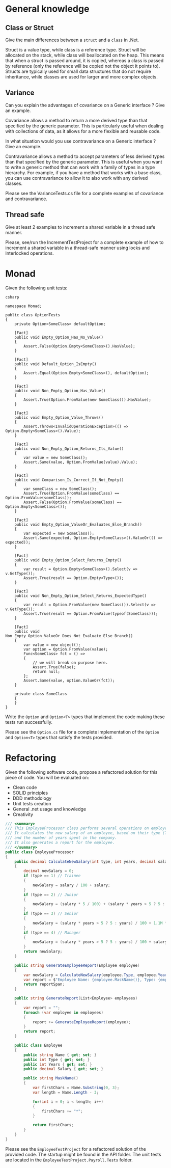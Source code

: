 # General knowledge

## Class or Struct
Give the main differences between a `struct` and a `class` in .Net.

Struct is a value type, while class is a reference type. Struct will be allocated on the stack, while class will beallocated on the heap.
This means that when a struct is passed around, it is copied, whereas a class is passed by reference (only the reference will be copied not the object it points to). 
Structs are typically used for small data structures that do not require inheritance, 
while classes are used for larger and more complex objects.

## Variance
Can you explain the advantages of covariance on a Generic interface ? Give an example.

Covariance allows a method to return a more derived type than that specified by the generic parameter. 
This is particularly useful when dealing with collections of data, 
as it allows for a more flexible and reusable code.

In what situation would you use contravariance on a Generic interface ? Give an example.

Contravariance allows a method to accept parameters of less derived types than that specified by the generic parameter. 
This is useful when you want to write a generic method that can work with a family of types in a type hierarchy. 
For example, if you have a method that works with a base class, you can use contravariance to allow it to also work with any derived classes.

Please see the VarianceTests.cs file for a complete examples of covariance and contravariance.

## Thread safe
Give at least 2 examples to increment a shared variable in a thread safe manner.

Please, see/run the IncrementTestProject for a complete example of how to increment a shared variable in a thread-safe manner using locks and Interlocked operations.

# Monad
Given the following unit tests:
```
csharp

namespace Monad;

public class OptionTests
{
    private Option<SomeClass> defaultOption;

    [Fact]
    public void Empty_Option_Has_No_Value()
    {
        Assert.False(Option.Empty<SomeClass>().HasValue);
    }

    [Fact]
    public void Default_Option_IsEmpty()
    {
        Assert.Equal(Option.Empty<SomeClass>(), defaultOption);
    }

    [Fact]
    public void Non_Empty_Option_Has_Value()
    {
        Assert.True(Option.FromValue(new SomeClass()).HasValue);
    }

    [Fact]
    public void Empty_Option_Value_Throws()
    {
        Assert.Throws<InvalidOperationException>(() => Option.Empty<SomeClass>().Value);
    }

    [Fact]
    public void Non_Empty_Option_Returns_Its_Value()
    {
        var value = new SomeClass();
        Assert.Same(value, Option.FromValue(value).Value);
    }

    [Fact]
    public void Comparison_Is_Correct_If_Not_Empty()
    {
        var someClass = new SomeClass();
        Assert.True(Option.FromValue(someClass) == Option.FromValue(someClass));
        Assert.False(Option.FromValue(someClass) == Option.Empty<SomeClass>());
    }

    [Fact]
    public void Empty_Option_ValueOr_Evaluates_Else_Branch()
    {
        var expected = new SomeClass();
        Assert.Same(expected, Option.Empty<SomeClass>().ValueOr(() => expected));
    }

    [Fact]
    public void Empty_Option_Select_Returns_Empty()
    {
        var result = Option.Empty<SomeClass>().Select(v => v.GetType());
        Assert.True(result == Option.Empty<Type>());
    }

    [Fact]
    public void Non_Empty_Option_Select_Returns_ExpectedType()
    {
        var result = Option.FromValue(new SomeClass()).Select(v => v.GetType());
        Assert.True(result == Option.FromValue(typeof(SomeClass)));
    }

    [Fact]
    public void Non_Empty_Option_ValueOr_Does_Not_Evaluate_Else_Branch()
    {
        var value = new object();
        var option = Option.FromValue(value);
        Func<SomeClass> fct = () =>
        {
            // we will break on purpose here.
            Assert.True(false);
            return null;
        };
        Assert.Same(value, option.ValueOr(fct));
    }

    private class SomeClass
    {
    }
}
```
Write the `Option` and `Option<T>` types that implement the code making these tests run successfully.

Please see the `Option.cs` file for a complete implementation of the `Option` and `Option<T>` types that satisfy the tests provided.


# Refactoring
Given the following software code, propose a refactored solution for this piece of code.
You will be evaluated on:
* Clean code
* SOLID principles
* DDD methodology
* Unit tests creation
* General .net usage and knowledge
* Creativity
```csharp
/// <summary>
/// This EmployeeProcessor class performs several operations on employee objects.
/// It calculates the new salary of an employee, based on their type (Trainee, Junior, Senior, Manager) 
/// and the number of years spent in the company.
/// It also generates a report for the employee.
/// </summary>
public class EmployeeProcessor
{
    public decimal CalculateNewSalary(int type, int years, decimal salary)
    {
        decimal newSalary = 0;
        if (type == 1) // Trainee
        {
            newSalary = salary / 100 + salary;
        }
        if (type == 2) // Junior
        {
            newSalary = (salary * 5 / 100) + (salary * years > 5 ? 5 : years) / 100 + salary;
        }
        if (type == 3) // Senior
        {
            newSalary = (salary * years > 5 ? 5 : years) / 100 + 1.1M * salary;
        }
        if (type == 4) // Manager
        {
            newSalary = (salary * years > 5 ? 5 : years) / 100 + salary + (salary * 15 / 100);
        }
        return newSalary;
    }

    public string GenerateEmployeeReport(Employee employee)
    {
        var newSalary = CalculateNewSalary(employee.Type, employee.Years, employee.Salary);
        var report = $"Employee Name: {employee.MaskName()}, Type: {employee.Type.ToString()}, Years: {employee.Years}, Salary: {employee.Salary}, New Salary: {newSalary}";
        return reportSpan;
    }

    public string GenerateReport(List<Employee> employees)
    {
        var report = "";
        foreach (var employee in employees)
        {
            report += GenerateEmployeeReport(employee);
        }
        return report;
    }

    public class Employee
    {
        public string Name { get; set; }
        public int Type { get; set; }
        public int Years { get; set; }
        public decimal Salary { get; set; }

        public string MaskName()
        {
            var firstChars = Name.Substring(0, 3);
            var length = Name.Length - 3;

            for(int i = 0; i < length; i++)
            {
                firstChars += "*";
            }

            return firstChars;
        }
    }
}
```

Please see the `EmployeeTestProject` for a refactored solution of the provided code. The startup might be found in the API folder. 
The unit tests are located in the `EmployeeTestProject.Payroll.Tests` folder.

